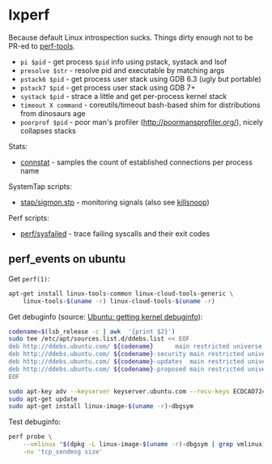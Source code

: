 lxperf
======

Because default Linux introspection sucks.
Things dirty enough not to be PR-ed to [perf-tools](https://github.com/brendangregg/perf-tools).

* `pi $pid` - get process `$pid` info using pstack, systack and lsof
* `presolve $str` - resolve pid and executable by matching args
* `pstack6 $pid` - get process user stack using GDB 6.3 (ugly but portable)
* `pstack7 $pid` - get process user stack using GDB 7+
* `systack $pid` - strace a little and get per-process kernel stack
* `timeout X command` - coreutils/timeout bash-based shim for distributions from dinosaurs age
* `poorprof $pid` - poor man's profiler (http://poormansprofiler.org/), nicely collapses stacks

Stats:

* [connstat](connstat.hs) - samples the count of established connections per process name

SystemTap scripts:

* [stap/sigmon.stp](stap/sigmon.stp) - monitoring signals (also see [killsnoop](https://github.com/brendangregg/perf-tools/blob/master/killsnoop))

Perf scripts:

* [perf/sysfailed](perf/sysfailed) - trace failing syscalls and their exit codes

## perf_events on ubuntu

Get `perf(1)`:

```bash
apt-get install linux-tools-common linux-cloud-tools-generic \
    linux-tools-$(uname -r) linux-cloud-tools-$(uname -r)
```

Get debuginfo (source: [Ubuntu: getting kernel debuginfo](https://wiki.ubuntu.com/Kernel/Systemtap#Where_to_get_debug_symbols_for_kernel_X.3F)):

```bash
codename=$(lsb_release -c | awk  '{print $2}')
sudo tee /etc/apt/sources.list.d/ddebs.list << EOF
deb http://ddebs.ubuntu.com/ ${codename}      main restricted universe multiverse
deb http://ddebs.ubuntu.com/ ${codename}-security main restricted universe multiverse
deb http://ddebs.ubuntu.com/ ${codename}-updates  main restricted universe multiverse
deb http://ddebs.ubuntu.com/ ${codename}-proposed main restricted universe multiverse
EOF

sudo apt-key adv --keyserver keyserver.ubuntu.com --recv-keys ECDCAD72428D7C01
sudo apt-get update
sudo apt-get install linux-image-$(uname -r)-dbgsym
```


Test debuginfo:

```bash
perf probe \
    --vmlinux "$(dpkg -L linux-image-$(uname -r)-dbgsym | grep vmlinux)" \
    -nv 'tcp_sendmsg size'
```

